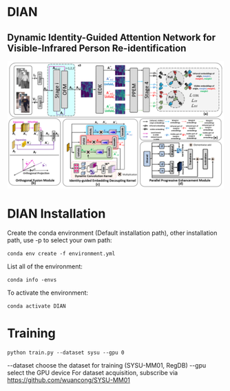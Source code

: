 # DIAN
## Dynamic Identity-Guided Attention Network for Visible-Infrared Person Re-identification
![image](https://github.com/gaopenghkbu/DIAN/blob/main/Model_architecture.png)
# DIAN Installation
Create the conda environment (Default installation path), other installation path, use -p to select your own path:
```
conda env create -f environment.yml
```
List all of the environment:
```
conda info -envs
```
To activate the environment:
```
conda activate DIAN
```
# Training
```
python train.py --dataset sysu --gpu 0
```
--dataset choose the dataset for training (SYSU-MM01, RegDB)
--gpu select the GPU device
For dataset acquisition, subscribe via https://github.com/wuancong/SYSU-MM01
